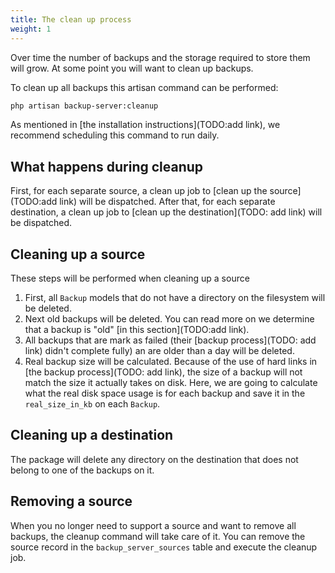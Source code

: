 ```yaml
---
title: The clean up process
weight: 1
---
```


Over time the number of backups and the storage required to store them will grow. At some point you will want to clean up backups.

To clean up all backups this artisan command can be performed:

```bash
php artisan backup-server:cleanup
```

As mentioned in [the installation instructions](TODO:add link), we recommend scheduling this command to run daily.

## What happens during cleanup

First, for each separate source, a clean up job to [clean up the source](TODO:add link) will be dispatched. After that, for each separate destination, a clean up job to [clean up the destination](TODO: add link) will be dispatched.

## Cleaning up a source

These steps will be performed when cleaning up a source

1. First, all `Backup` models that do not have a directory on the filesystem will be deleted.
2. Next old backups will be deleted. You can read more on we determine that a backup is "old" [in this section](TODO:add link).
3. All backups that are mark as failed (their [backup process](TODO: add link) didn't complete fully) an are older than a day will be deleted.
4. Real backup size will be calculated. Because of the use of hard links in [the backup process](TODO: add link), the size of a backup will not match the size it actually takes on disk. Here, we are going to calculate what the real disk space usage is for each backup and save it in the `real_size_in_kb` on each `Backup`.

## Cleaning up a destination

The package will delete any directory on the destination that does not belong to one of the backups on it.


## Removing a source

When you no longer need to support a source and want to remove all backups, the cleanup command will take care of it.
You can remove the source record in the `backup_server_sources` table and execute the cleanup job.



